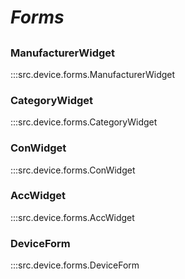 # ***Forms***

##

### ManufacturerWidget
:::src.device.forms.ManufacturerWidget

### CategoryWidget
:::src.device.forms.CategoryWidget

### ConWidget
:::src.device.forms.ConWidget

### AccWidget
:::src.device.forms.AccWidget

### DeviceForm
:::src.device.forms.DeviceForm